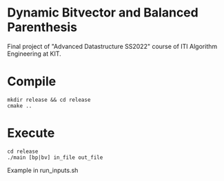 # Dynamic Bitvector and Balanced Parenthesis
Final project of "Advanced Datastructure SS2022" course of ITI Algorithm Engineering at KIT.

# Compile
```
mkdir release && cd release
cmake ..
```

# Execute
```
cd release 
./main [bp|bv] in_file out_file
```

Example in run_inputs.sh



